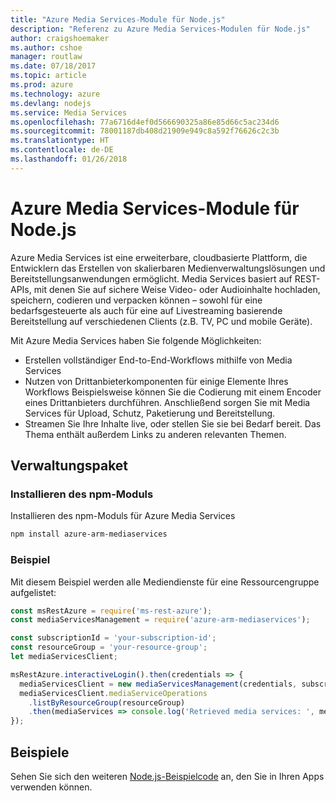 ```yaml
---
title: "Azure Media Services-Module für Node.js"
description: "Referenz zu Azure Media Services-Modulen für Node.js"
author: craigshoemaker
ms.author: cshoe
manager: routlaw
ms.date: 07/18/2017
ms.topic: article
ms.prod: azure
ms.technology: azure
ms.devlang: nodejs
ms.service: Media Services
ms.openlocfilehash: 77a6716d4ef0d566690325a86e85d66c5ac234d6
ms.sourcegitcommit: 78001187db408d21909e949c8a592f76626c2c3b
ms.translationtype: HT
ms.contentlocale: de-DE
ms.lasthandoff: 01/26/2018
---
```

# <a name="azure-media-services-modules-for-nodejs"></a>Azure Media Services-Module für Node.js

Azure Media Services ist eine erweiterbare, cloudbasierte Plattform, die Entwicklern das Erstellen von skalierbaren Medienverwaltungslösungen und Bereitstellungsanwendungen ermöglicht. Media Services basiert auf REST-APIs, mit denen Sie auf sichere Weise Video- oder Audioinhalte hochladen, speichern, codieren und verpacken können – sowohl für eine bedarfsgesteuerte als auch für eine auf Livestreaming basierende Bereitstellung auf verschiedenen Clients (z.B. TV, PC und mobile Geräte).

Mit Azure Media Services haben Sie folgende Möglichkeiten:
- Erstellen vollständiger End-to-End-Workflows mithilfe von Media Services 
- Nutzen von Drittanbieterkomponenten für einige Elemente Ihres Workflows Beispielsweise können Sie die Codierung mit einem Encoder eines Drittanbieters durchführen. Anschließend sorgen Sie mit Media Services für Upload, Schutz, Paketierung und Bereitstellung.
- Streamen Sie Ihre Inhalte live, oder stellen Sie sie bei Bedarf bereit. Das Thema enthält außerdem Links zu anderen relevanten Themen.

## <a name="management-package"></a>Verwaltungspaket

### <a name="install-the-npm-module"></a>Installieren des npm-Moduls

Installieren des npm-Moduls für Azure Media Services

```bash
npm install azure-arm-mediaservices
```

### <a name="example"></a>Beispiel

Mit diesem Beispiel werden alle Mediendienste für eine Ressourcengruppe aufgelistet:

```javascript
const msRestAzure = require('ms-rest-azure');
const mediaServicesManagement = require('azure-arm-mediaservices');

const subscriptionId = 'your-subscription-id';
const resourceGroup = 'your-resource-group';
let mediaServicesClient;

msRestAzure.interactiveLogin().then(credentials => {
  mediaServicesClient = new mediaServicesManagement(credentials, subscriptionId);
  mediaServicesClient.mediaServiceOperations
    .listByResourceGroup(resourceGroup)
    .then(mediaServices => console.log('Retrieved media services: ', mediaServices));
});
```

## <a name="samples"></a>Beispiele

Sehen Sie sich den weiteren [Node.js-Beispielcode](https://azure.microsoft.com/resources/samples/?platform=nodejs) an, den Sie in Ihren Apps verwenden können.
